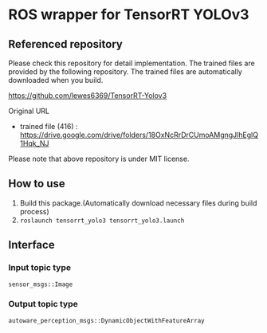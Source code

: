 # ROS wrapper for TensorRT YOLOv3

## Referenced repository
Please check this repository for detail implementation.
The trained files are provided by the following repository. The trained files are automatically downloaded when you build.

https://github.com/lewes6369/TensorRT-Yolov3

Original URL
- trained file (416) : 
    https://drive.google.com/drive/folders/18OxNcRrDrCUmoAMgngJlhEglQ1Hqk_NJ

Please note that above repository is under MIT license.
## How to use
1. Build this package.(Automatically download necessary files during build process)
2. `roslaunch tensorrt_yolo3 tensorrt_yolo3.launch`

## Interface
### Input topic type
  `sensor_msgs::Image`
### Output topic type
  `autoware_perception_msgs::DynamicObjectWithFeatureArray`
